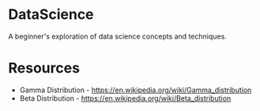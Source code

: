 # DataScience
A beginner's exploration of data science concepts and techniques.

# Resources
* Gamma Distribution - https://en.wikipedia.org/wiki/Gamma_distribution
* Beta Distribution - https://en.wikipedia.org/wiki/Beta_distribution
